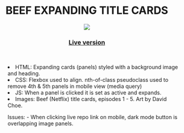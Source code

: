 
<h1 align="center">
BEEF EXPANDING TITLE CARDS
</h1>
<p align="center">
<img src ="https://media.giphy.com/media/v1.Y2lkPTc5MGI3NjExZmNjZjEzMjVjMDNmOTBiYTQyZDEwNTYyMWQxYzRmYWFjYTNhNDQyYSZjdD1n/nIaUbMG2jmCfLUfYQI/giphy.gif"> 
</p>
<h3 align="center">
<a href="https://beef-expanding-episode-cards.netlify.app/">Live version</a></h3>
<br>
<p align="center">
<div style="display: inline-block; text-align: left; margin-left: 3em;">
<li>
HTML: Expanding cards (panels) styled with a background image and heading.
</li>
<li>
CSS: Flexbox used to align. nth-of-class pseudoclass used to remove 4th & 5th panels in mobile view (media query)
</li>
<li>
JS: When a panel is clicked it is set as active and expands.
</li>
<li>
Images: Beef (Netflix) title cards, episodes 1 - 5. Art by David Choe. 
</li>
</p>

<p style="italic">
Issues:
- When clicking live repo link on mobile, dark mode button is overlapping image panels.
</p>
</div>
